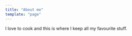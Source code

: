 ```yaml
---
title: "About me"
template: "page"
---
```


I love to cook and this is where I keep all my favourite stuff.
